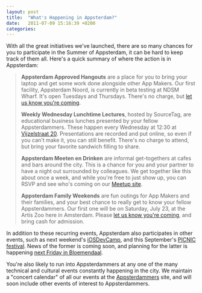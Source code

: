 ```yaml
---
layout: post
title:  "What's Happening in Appsterdam?"
date:   2011-07-09 15:16:39 +0200
categories: 
---
```



With all the great initiatives we've launched, there are so many chances for you to participate in the Summer of Appsterdam, it can be hard to keep track of them all. Here's a quick summary of where the action is in Appsterdam:



<blockquote><strong>Appsterdam Approved Hangouts</strong> are a place for you to bring your laptop and get some work done alongside other App Makers. Our first facility, Appsterdam Noord, is currently in beta testing at NDSM Wharf. It's open Tuesdays and Thursdays. There's no charge, but <a href="http://meetup.com/Appsterdam">let us know you're coming</a>.<strong>Weekly Wednesday Lunchtime Lectures</strong>, hosted by SourceTag, are educational business lunches presented by your fellow Appsterdammers. These happen every Wednesday at 12:30 at <a href="http://maps.google.com/maps?q=Vijzelstraat+20,+Amsterdam&hl=en&sll=51.981541,5.907291&sspn=1.703513,2.524109&z=17">Vijzelstraat 20</a>. Presentations are recorded and put online, so even if you can't make it, you can still benefit. There's no charge to attend, but bring your favorite sandwich filling to share.<strong>Appsterdam Meeten en Drinken</strong> are informal get-togethers at cafes and bars around the city. This is a chance for you and your partner to have a night out surrounded by colleagues. We get together like this about once a week, and while you're free to just show up, you can RSVP and see who's coming on our <a href="http://meetup.com/Appsterdam">Meetup site</a>.<strong>Appsterdam Family Weekends</strong> are fun outings for App Makers and their families, and your best chance to really get to know your fellow Appsterdammers. Our first one will be on Saturday, July 23, at the Artis Zoo here in Amsterdam. Please <a href="http://appsterdam.rs/rsvp">let us know you're coming</a>, and bring cash for admission.



</blockquote>In addition to these recurring events, Appsterdam also participates in other events, such as next weekend's <a href="http://iosdevcamp.org">iOSDevCamp</a>, and this September's <a href="http://picnicnetwork.org">PICNIC festival</a>. News of the former is coming soon, and planning for the latter is happening <a href="http://meetup.com/Appsterdam/events/24220591">next Friday in Bloemendaal</a>.You're also likely to run into Appsterdammers at any one of the many technical and cultural events constantly happening in the city. We maintain a "concert calendar" of all our events at the <a href="http://appsterdam.rs/events">Appsterdammers</a> site, and will soon include other events of interest to Appsterdammers.


